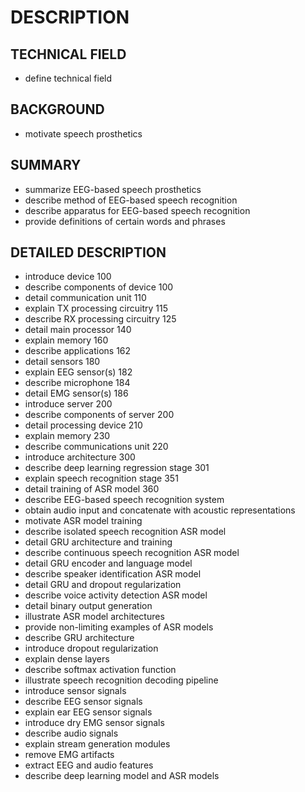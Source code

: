 # DESCRIPTION

## TECHNICAL FIELD

- define technical field

## BACKGROUND

- motivate speech prosthetics

## SUMMARY

- summarize EEG-based speech prosthetics
- describe method of EEG-based speech recognition
- describe apparatus for EEG-based speech recognition
- provide definitions of certain words and phrases

## DETAILED DESCRIPTION

- introduce device 100
- describe components of device 100
- detail communication unit 110
- explain TX processing circuitry 115
- describe RX processing circuitry 125
- detail main processor 140
- explain memory 160
- describe applications 162
- detail sensors 180
- explain EEG sensor(s) 182
- describe microphone 184
- detail EMG sensor(s) 186
- introduce server 200
- describe components of server 200
- detail processing device 210
- explain memory 230
- describe communications unit 220
- introduce architecture 300
- describe deep learning regression stage 301
- explain speech recognition stage 351
- detail training of ASR model 360
- describe EEG-based speech recognition system
- obtain audio input and concatenate with acoustic representations
- motivate ASR model training
- describe isolated speech recognition ASR model
- detail GRU architecture and training
- describe continuous speech recognition ASR model
- detail GRU encoder and language model
- describe speaker identification ASR model
- detail GRU and dropout regularization
- describe voice activity detection ASR model
- detail binary output generation
- illustrate ASR model architectures
- provide non-limiting examples of ASR models
- describe GRU architecture
- introduce dropout regularization
- explain dense layers
- describe softmax activation function
- illustrate speech recognition decoding pipeline
- introduce sensor signals
- describe EEG sensor signals
- explain ear EEG sensor signals
- introduce dry EMG sensor signals
- describe audio signals
- explain stream generation modules
- remove EMG artifacts
- extract EEG and audio features
- describe deep learning model and ASR models

